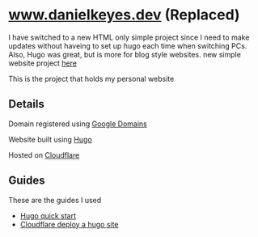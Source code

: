 # www.danielkeyes.dev (Replaced)

I have switched to a new HTML only simple project since I need to make updates without haveing to set up hugo each time when switching PCs.
Also, Hugo was great, but is more for blog style websites.
new simple website project [here](https://github.com/danielkeyes/danielkeyesdevhtml)

This is the project that holds my personal website

## Details

Domain registered using [Google Domains](https://domains.google.com/)

Website built using [Hugo](https://gohugo.io/)

Hosted on [Cloudflare](https://dash.cloudflare.com/login)

## Guides

These are the guides I used

- [Hugo quick start](https://gohugo.io/getting-started/quick-start/)
- [Cloudflare deploy a hugo site](https://developers.cloudflare.com/pages/framework-guides/deploy-a-hugo-site/)
